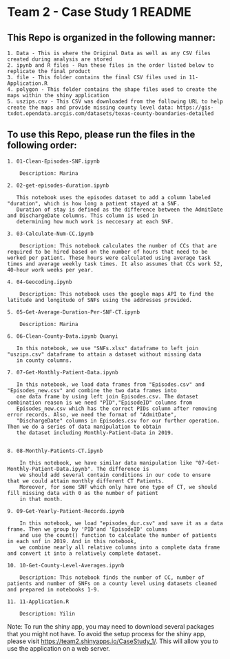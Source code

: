 # Team 2 - Case Study 1 README

## This Repo is organized in the following manner: 

    1. Data - This is where the Original Data as well as any CSV files created during analysis are stored
    2. ipynb and R files - Run these files in the order listed below to replicate the final product
    3. file - This folder contains the final CSV files used in 11-Application.R
    4. polygon - This folder contains the shape files used to create the maps within the shiny application
    5. uszips.csv - This CSV was downloaded from the following URL to help create the maps and provide missing county level data: https://gis-txdot.opendata.arcgis.com/datasets/texas-county-boundaries-detailed

## To use this Repo, please run the files in the following order:

    1. 01-Clean-Episodes-SNF.ipynb
    
        Description: Marina

    2. 02-get-episodes-duration.ipynb
    
       This notebook uses the episodes dataset to add a column labeled "duration", which is how long a patient stayed at a SNF. 
       Duration of stay is defined as the difference between the AdmitDate and DischargeDate columns. This column is used in 
       determining how much work is neccesary at each SNF. 

    3. 03-Calculate-Num-CC.ipynb
    
        Description: This notebook calculates the number of CCs that are required to be hired based on the number of hours that need to be worked per patient. These hours were calculated using average task times and average weekly task times. It also assumes that CCs work 52, 40-hour work weeks per year. 

    4. 04-Geocoding.ipynb
    
        Description: This notebook uses the google maps API to find the latitude and longitude of SNFs using the addresses provided. 

    5. 05-Get-Average-Duration-Per-SNF-CT.ipynb
    
        Description: Marina

    6. 06-Clean-County-Data.ipynb Quanyi

       In this notebook, we use "SNFs.xlsx" dataframe to left join "uszips.csv" dataframe to attain a dataset without missing data
       in county columns.

    7. 07-Get-Monthly-Patient-Data.ipynb 
    
       In this notebook, we load data frames from "Episodes.csv" and "Episodes_new.csv" and combine the two data frames into 
       one data frame by using left join Episodes.csv. The dataset combination reason is we need "PID","EpisodeID" columns from
       Episodes_new.csv which has the correct PIDs column after removing error records. Also, we need the format of "AdmitDate",
       "DischargeDate" columns in Episodes.csv for our further operation. Then we do a series of data manipulation to obtain 
       the dataset including Monthly-Patient-Data in 2019.
       

    8. 08-Monthly-Patients-CT.ipynb 
    
        In this notebook, we have similar data manipulation like "07-Get-Monthly-Patient-Data.ipynb". The difference is 
        we should add several contain conditions in our code to ensure that we could attain monthly different CT Patients. 
        Moreover, for some SNF which only have one type of CT, we should fill missing data with 0 as the number of patient 
        in that month.
  
    9. 09-Get-Yearly-Patient-Records.ipynb 
    
        In this notebook, we load "episodes_dur.csv" and save it as a data frame. Then we group by 'PID'and 'EpisodeID' columns 
        and use the count() function to calculate the number of patients in each snf in 2019. And in this notebook, 
        we combine nearly all relative columns into a complete data frame and convert it into a relatively complete dataset.

    10. 10-Get-County-Level-Averages.ipynb 
    
        Description: This notebook finds the number of CC, number of patients and number of SNFs on a county level using datasets cleaned and prepared in notebooks 1-9. 
    
    11. 11-Application.R
    
        Description: Yilin
        
Note: To run the shiny app, you may need to download several packages that you might not have. To avoid the setup process for the shiny app, please visit https://team2.shinyapps.io/CaseStudy_1/. This will allow you to use the application on a web server. 
